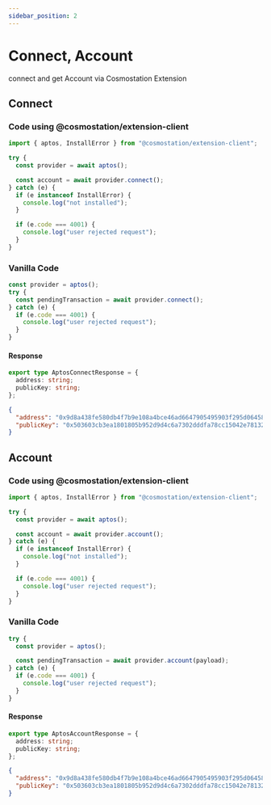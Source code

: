 ```yaml
---
sidebar_position: 2
---
```


# Connect, Account

connect and get Account via Cosmostation Extension

## Connect

### Code using @cosmostation/extension-client

```typescript
import { aptos, InstallError } from "@cosmostation/extension-client";

try {
  const provider = await aptos();

  const account = await provider.connect();
} catch (e) {
  if (e instanceof InstallError) {
    console.log("not installed");
  }

  if (e.code === 4001) {
    console.log("user rejected request");
  }
}
```

### Vanilla Code

```javascript
const provider = aptos();
try {
  const pendingTransaction = await provider.connect();
} catch (e) {
  if (e.code === 4001) {
    console.log("user rejected request");
  }
}
```

#### Response

```typescript title=Model
export type AptosConnectResponse = {
  address: string;
  publicKey: string;
};
```

```json title=Example
{
  "address": "0x9d8a438fe580db4f7b9e108a4bce46ad6647905495903f295d06458625913644",
  "publicKey": "0x503603cb3ea1801805b952d9d4c6a7302dddfa78cc15042e78132ee907e6b48f"
}
```

## Account

### Code using @cosmostation/extension-client

```typescript
import { aptos, InstallError } from "@cosmostation/extension-client";

try {
  const provider = await aptos();

  const account = await provider.account();
} catch (e) {
  if (e instanceof InstallError) {
    console.log("not installed");
  }

  if (e.code === 4001) {
    console.log("user rejected request");
  }
}
```

### Vanilla Code

```javascript
try {
  const provider = aptos();

  const pendingTransaction = await provider.account(payload);
} catch (e) {
  if (e.code === 4001) {
    console.log("user rejected request");
  }
}
```

#### Response

```typescript title=Model
export type AptosAccountResponse = {
  address: string;
  publicKey: string;
};
```

```json title=Example
{
  "address": "0x9d8a438fe580db4f7b9e108a4bce46ad6647905495903f295d06458625913644",
  "publicKey": "0x503603cb3ea1801805b952d9d4c6a7302dddfa78cc15042e78132ee907e6b48f"
}
```
